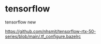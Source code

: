 # tensorflow
tensorflow new

https://github.com/nhsmit/tensorflow-rtx-50-series/blob/main/.tf_configure.bazelrc
